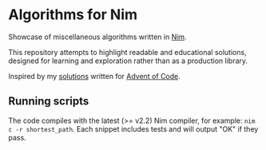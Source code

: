 # Algorithms for Nim

Showcase of miscellaneous algorithms written in [Nim](https://nim-lang.org/).

This repository attempts to highlight readable and educational solutions, designed for learning and exploration rather than as a production library.

Inspired by my [solutions](https://github.com/remigijusj/aoc-nim) written for [Advent of Code](https://adventofcode.com/).

## Running scripts

The code compiles with the latest (>= v2.2) Nim compiler, for example: `nim c -r shortest_path`.
Each snippet includes tests and will output "OK" if they pass.
